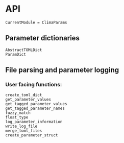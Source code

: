 # API

```@meta
CurrentModule = ClimaParams
```

## Parameter dictionaries

```@docs
AbstractTOMLDict
ParamDict
```

## File parsing and parameter logging

### User facing functions:
```@docs
create_toml_dict
get_parameter_values
get_tagged_parameter_values
get_tagged_parameter_names
fuzzy_match
float_type
log_parameter_information
write_log_file
merge_toml_files
create_parameter_struct
```
